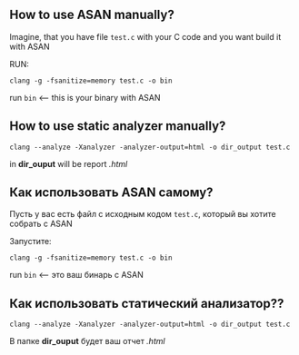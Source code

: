 ## How to use ASAN manually?
Imagine, that you have file ``test.c`` with your C code and you want build it with ASAN

RUN:
```
clang -g -fsanitize=memory test.c -o bin
```
run ``bin`` <-- this is your binary with ASAN

## How to use static analyzer manually?
```
clang --analyze -Xanalyzer -analyzer-output=html -o dir_output test.c
```
in **dir_ouput** will be report *.html*


## Как использовать ASAN самому?
Пусть у вас есть файл с исходным кодом ``test.c``, который вы хотите собрать с ASAN

Запустите:
```
clang -g -fsanitize=memory test.c -o bin
```
run ``bin`` <-- это ваш бинарь с ASAN

## Как использовать статический анализатор??
```
clang --analyze -Xanalyzer -analyzer-output=html -o dir_output test.c
```
В папке **dir_ouput** будет ваш отчет *.html*
